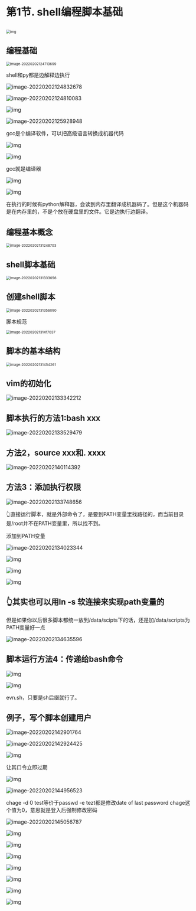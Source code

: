 # 第1节. shell编程脚本基础





## 

 

<img src="1-shell编程脚本基础.assets/clip_image006.jpg" alt="img" style="zoom:67%;" /> 

##  编程基础 

<img src="1-shell编程脚本基础.assets/image-20220202124713699.png" alt="image-20220202124713699" style="zoom:67%;" /> 

shell和py都是边解释边执行

![image-20220202124832678](1-shell编程脚本基础.assets/image-20220202124832678.png)



![image-20220202124810083](1-shell编程脚本基础.assets/image-20220202124810083.png)

 

![img](1-shell编程脚本基础.assets/clip_image012.jpg) 

![image-20220202125928948](1-shell编程脚本基础.assets/image-20220202125928948.png) 



gcc是个编译软件，可以把高级语言转换成机器代码

![img](1-shell编程脚本基础.assets/clip_image016.jpg)

![img](1-shell编程脚本基础.assets/clip_image018.jpg)

gcc就是编译器



![img](1-shell编程脚本基础.assets/clip_image020.jpg)

![img](1-shell编程脚本基础.assets/clip_image022.jpg)

在执行的时候有python解释器，会读到内存里翻译成机器码了。但是这个机器码是在内存里的，不是个放在硬盘里的文件。它是边执行边翻译。

 

## 编程基本概念

<img src="1-shell编程脚本基础.assets/image-20220202131248703.png" alt="image-20220202131248703" style="zoom:67%;" /> 



## shell脚本基础

<img src="1-shell编程脚本基础.assets/image-20220202131333656.png" alt="image-20220202131333656" style="zoom:67%;" /> 



## 创建shell脚本

<img src="1-shell编程脚本基础.assets/image-20220202131356090.png" alt="image-20220202131356090" style="zoom:67%;" /> 



脚本规范

<img src="1-shell编程脚本基础.assets/image-20220202131417037.png" alt="image-20220202131417037" style="zoom:67%;" /> 

## 脚本的基本结构

<img src="1-shell编程脚本基础.assets/image-20220202131454261.png" alt="image-20220202131454261" style="zoom:67%;" /> 



## vim的初始化

![image-20220202133342212](1-shell编程脚本基础.assets/image-20220202133342212.png)

## 

## 脚本执行的方法1:bash xxx

![image-20220202133529479](1-shell编程脚本基础.assets/image-20220202133529479.png)

## 方法2，source xxx和. xxxx

![image-20220202140114392](1-shell编程脚本基础.assets/image-20220202140114392.png) 

## 方法3：添加执行权限

![image-20220202133748656](1-shell编程脚本基础.assets/image-20220202133748656.png) 

👆直接运行脚本，就是外部命令了，是要到PATH变量里找路径的，而当前目录是/root并不在PATH变量里，所以找不到。 

添加到PATH变量

![image-20220202134023344](1-shell编程脚本基础.assets/image-20220202134023344.png) 

![img](1-shell编程脚本基础.assets/clip_image030.jpg)

![img](1-shell编程脚本基础.assets/clip_image032.jpg)

![img](1-shell编程脚本基础.assets/clip_image034.jpg)

## 👆其实也可以用ln -s 软连接来实现path变量的

但是如果你以后很多脚本都统一放到/data/scipts下的话，还是加/data/scripts为PATH变量好一点

![image-20220202134635596](1-shell编程脚本基础.assets/image-20220202134635596.png)



## 脚本运行方法4：传递给bash命令

![img](1-shell编程脚本基础.assets/clip_image036.jpg)

![img](1-shell编程脚本基础.assets/clip_image038.jpg)

evn.sh，只要是sh后缀就行了。

 

 

##  例子，写个脚本创建用户

![image-20220202142901764](1-shell编程脚本基础.assets/image-20220202142901764.png)

![image-20220202142924425](1-shell编程脚本基础.assets/image-20220202142924425.png) 



![img](1-shell编程脚本基础.assets/clip_image040.jpg)

让其口令立即过期

![img](1-shell编程脚本基础.assets/clip_image042.jpg)

![image-20220202144956523](1-shell编程脚本基础.assets/image-20220202144956523.png)

chage -d 0 test等价于passwd -e tezt都是修改date of last password chage这个值为0，意思就是登入后强制修改密码

![image-20220202145056787](1-shell编程脚本基础.assets/image-20220202145056787.png) 



 

![img](1-shell编程脚本基础.assets/clip_image046.jpg)

 

![img](1-shell编程脚本基础.assets/clip_image048.jpg)

![img](1-shell编程脚本基础.assets/clip_image050.jpg)

![img](1-shell编程脚本基础.assets/clip_image052.jpg)

![img](1-shell编程脚本基础.assets/clip_image054.jpg)

![img](1-shell编程脚本基础.assets/clip_image056.jpg)

![img](1-shell编程脚本基础.assets/clip_image058.jpg)

 
